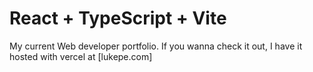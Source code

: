 # React + TypeScript + Vite
My current Web developer portfolio. If you wanna check it out, I have it hosted with vercel at [lukepe.com]
